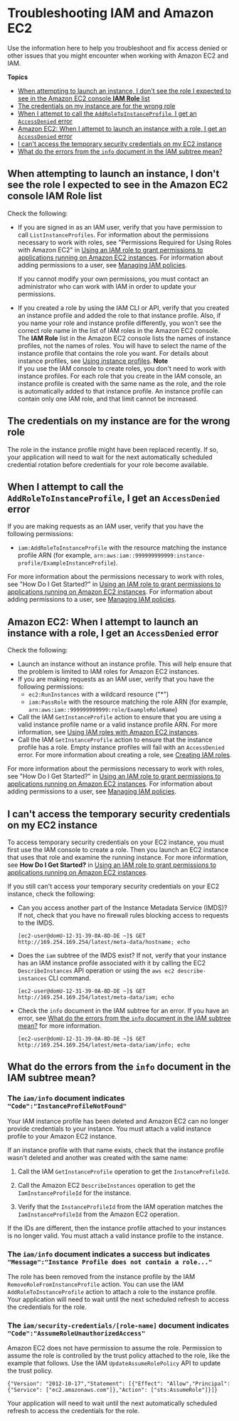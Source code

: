 # Troubleshooting IAM and Amazon EC2<a name="troubleshoot_iam-ec2"></a>

Use the information here to help you troubleshoot and fix access denied or other issues that you might encounter when working with Amazon EC2 and IAM\.

**Topics**
+ [When attempting to launch an instance, I don't see the role I expected to see in the Amazon EC2 console **IAM Role** list](#troubleshoot_iam-ec2_missingrole)
+ [The credentials on my instance are for the wrong role](#troubleshoot_iam-ec2_wrongrole)
+ [When I attempt to call the `AddRoleToInstanceProfile`, I get an `AccessDenied` error](#troubleshoot_iam-ec2_access-denied-adding-role)
+ [Amazon EC2: When I attempt to launch an instance with a role, I get an `AccessDenied` error](#troubleshoot_iam-ec2_access-denied-launch)
+ [I can't access the temporary security credentials on my EC2 instance](#troubleshoot_iam-ec2_no-keys)
+ [What do the errors from the `info` document in the IAM subtree mean?](#troubleshoot_iam-ec2_errors-info-doc)

## When attempting to launch an instance, I don't see the role I expected to see in the Amazon EC2 console **IAM Role** list<a name="troubleshoot_iam-ec2_missingrole"></a>

Check the following:
+ If you are signed in as an IAM user, verify that you have permission to call `ListInstanceProfiles`\. For information about the permissions necessary to work with roles, see "Permissions Required for Using Roles with Amazon EC2" in [Using an IAM role to grant permissions to applications running on Amazon EC2 instances](id_roles_use_switch-role-ec2.md)\. For information about adding permissions to a user, see [Managing IAM policies](access_policies_manage.md)\.

  If you cannot modify your own permissions, you must contact an administrator who can work with IAM in order to update your permissions\.
+ If you created a role by using the IAM CLI or API, verify that you created an instance profile and added the role to that instance profile\. Also, if you name your role and instance profile differently, you won't see the correct role name in the list of IAM roles in the Amazon EC2 console\. The **IAM Role** list in the Amazon EC2 console lists the names of instance profiles, not the names of roles\. You will have to select the name of the instance profile that contains the role you want\. For details about instance profiles, see [Using instance profiles](id_roles_use_switch-role-ec2_instance-profiles.md)\.
**Note**  
If you use the IAM console to create roles, you don't need to work with instance profiles\. For each role that you create in the IAM console, an instance profile is created with the same name as the role, and the role is automatically added to that instance profile\. An instance profile can contain only one IAM role, and that limit cannot be increased\.

## The credentials on my instance are for the wrong role<a name="troubleshoot_iam-ec2_wrongrole"></a>

The role in the instance profile might have been replaced recently\. If so, your application will need to wait for the next automatically scheduled credential rotation before credentials for your role become available\.

## When I attempt to call the `AddRoleToInstanceProfile`, I get an `AccessDenied` error<a name="troubleshoot_iam-ec2_access-denied-adding-role"></a>

If you are making requests as an IAM user, verify that you have the following permissions:
+ `iam:AddRoleToInstanceProfile` with the resource matching the instance profile ARN \(for example, `arn:aws:iam::999999999999:instance-profile/ExampleInstanceProfile`\)\. 

For more information about the permissions necessary to work with roles, see "How Do I Get Started?" in [Using an IAM role to grant permissions to applications running on Amazon EC2 instances](id_roles_use_switch-role-ec2.md)\. For information about adding permissions to a user, see [Managing IAM policies](access_policies_manage.md)\.

## Amazon EC2: When I attempt to launch an instance with a role, I get an `AccessDenied` error<a name="troubleshoot_iam-ec2_access-denied-launch"></a>

Check the following:
+ Launch an instance without an instance profile\. This will help ensure that the problem is limited to IAM roles for Amazon EC2 instances\.
+ If you are making requests as an IAM user, verify that you have the following permissions:
  + `ec2:RunInstances` with a wildcard resource \("\*"\)
  + `iam:PassRole` with the resource matching the role ARN \(for example, `arn:aws:iam::999999999999:role/ExampleRoleName`\)
+ Call the IAM `GetInstanceProfile` action to ensure that you are using a valid instance profile name or a valid instance profile ARN\. For more information, see [ Using IAM roles with Amazon EC2 instances](https://docs.aws.amazon.com/AWSEC2/latest/UserGuide/UsingIAM.html#UsingIAMrolesWithAmazonEC2Instances)\.
+ Call the IAM `GetInstanceProfile` action to ensure that the instance profile has a role\. Empty instance profiles will fail with an `AccessDenied` error\. For more information about creating a role, see [Creating IAM roles](id_roles_create.md)\.

For more information about the permissions necessary to work with roles, see "How Do I Get Started?" in [Using an IAM role to grant permissions to applications running on Amazon EC2 instances](id_roles_use_switch-role-ec2.md)\. For information about adding permissions to a user, see [Managing IAM policies](access_policies_manage.md)\. 

## I can't access the temporary security credentials on my EC2 instance<a name="troubleshoot_iam-ec2_no-keys"></a>

To access temporary security credentials on your EC2 instance, you must first use the IAM console to create a role\. Then you launch an EC2 instance that uses that role and examine the running instance\. For more information, see **How Do I Get Started?** in [Using an IAM role to grant permissions to applications running on Amazon EC2 instances](id_roles_use_switch-role-ec2.md)\.

If you still can't access your temporary security credentials on your EC2 instance, check the following:
+ Can you access another part of the Instance Metadata Service \(IMDS\)? If not, check that you have no firewall rules blocking access to requests to the IMDS\.

  ```
  [ec2-user@domU-12-31-39-0A-8D-DE ~]$ GET http://169.254.169.254/latest/meta-data/hostname; echo
  ```
+ Does the `iam` subtree of the IMDS exist? If not, verify that your instance has an IAM instance profile associated with it by calling the EC2 `DescribeInstances` API operation or using the `aws ec2 describe-instances` CLI command\. 

  ```
  [ec2-user@domU-12-31-39-0A-8D-DE ~]$ GET http://169.254.169.254/latest/meta-data/iam; echo
  ```
+ Check the `info` document in the IAM subtree for an error\. If you have an error, see [What do the errors from the `info` document in the IAM subtree mean?](#troubleshoot_iam-ec2_errors-info-doc) for more information\.

  ```
  [ec2-user@domU-12-31-39-0A-8D-DE ~]$ GET http://169.254.169.254/latest/meta-data/iam/info; echo
  ```

## What do the errors from the `info` document in the IAM subtree mean?<a name="troubleshoot_iam-ec2_errors-info-doc"></a>

### The `iam/info` document indicates `"Code":"InstanceProfileNotFound"`<a name="troubleshoot_iam-ec2_errors-info-doc-profile-not-found"></a>

Your IAM instance profile has been deleted and Amazon EC2 can no longer provide credentials to your instance\. You must attach a valid instance profile to your Amazon EC2 instance\.

If an instance profile with that name exists, check that the instance profile wasn't deleted and another was created with the same name:

1. Call the IAM `GetInstanceProfile` operation to get the `InstanceProfileId`\.

1. Call the Amazon EC2 `DescribeInstances` operation to get the `IamInstanceProfileId` for the instance\.

1. Verify that the `InstanceProfileId` from the IAM operation matches the `IamInstanceProfileId` from the Amazon EC2 operation\.

If the IDs are different, then the instance profile attached to your instances is no longer valid\. You must attach a valid instance profile to the instance\. 

### The `iam/info` document indicates a success but indicates `"Message":"Instance Profile does not contain a role..."`<a name="troubleshoot_iam-ec2_errors-info-doc-no-role"></a>

The role has been removed from the instance profile by the IAM `RemoveRoleFromInstanceProfile` action\. You can use the IAM `AddRoleToInstanceProfile` action to attach a role to the instance profile\. Your application will need to wait until the next scheduled refresh to access the credentials for the role\. 

### The `iam/security-credentials/[role-name]` document indicates `"Code":"AssumeRoleUnauthorizedAccess"`<a name="troubleshoot_iam-ec2_errors-info-doc-unauthorized-access"></a>

Amazon EC2 does not have permission to assume the role\. Permission to assume the role is controlled by the trust policy attached to the role, like the example that follows\. Use the IAM `UpdateAssumeRolePolicy` API to update the trust policy\. 

```
{"Version": "2012-10-17","Statement": [{"Effect": "Allow","Principal": {"Service": ["ec2.amazonaws.com"]},"Action": ["sts:AssumeRole"]}]}
```

Your application will need to wait until the next automatically scheduled refresh to access the credentials for the role\.